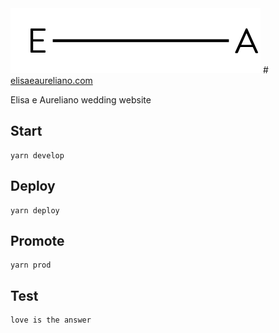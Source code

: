 <img src="https://raw.githubusercontent.com/auridevil/elisaeaureliano/master/src/images/logo_EA.svg" />
# <a href="https://elisaeaureliano.com" target="_blank">elisaeaureliano.com</a>

Elisa e Aureliano wedding website

## Start
    yarn develop

## Deploy
    yarn deploy
    
## Promote
    yarn prod

## Test
    love is the answer
